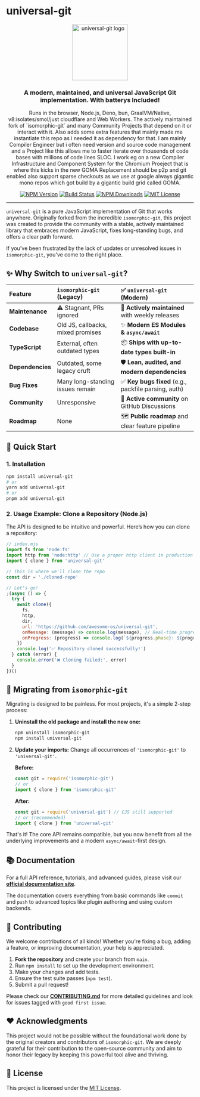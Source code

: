 # universal-git

<p align="center">
  <a href="https://github.com/awesome-os/universal-git">
    <img src="https://raw.githubusercontent.com/user-attachments/assets/b839b23b-01dd-4448-ba3e-324d55b08e2f" alt="universal-git logo" width="150">
  </a>
</p>

<h3 align="center">A modern, maintained, and universal JavaScript Git implementation. With batterys Included!</h3>

<p align="center">
  Runs in the browser, Node.js, Deno, bun, GraalVM/Native, v8:isolates/smol/just cloudflare and Web Workers. The actively maintained fork of `isomorphic-git` and many Community Projects that depend on it or interact with it. Also adds some extra features that mainly made me instantiate this repo as i needed it as dependency for that. I am mainly Compiler Engineer but i often need version and source code management and a Project like this allows me to faster iterate over thousends of code bases with millions of code lines SLOC. I work eg on a new Compiler Infrastructure and Component System for the Chromium Proeject that is where this kicks in the new GOMA Replacement should be p2p and git enabled also support sparse checkouts as we use at google always gigantic mono repos which got build by a gigantic build grid called GOMA.
</p>

<p align="center">
  <a href="https://www.npmjs.com/package/universal-git"><img src="https://img.shields.io/npm/v/universal-git.svg?style=flat-square" alt="NPM Version"></a>
  <a href="https://github.com/awesome-os/universal-git/actions/workflows/ci.yml"><img src="https://github.com/awesome-os/universal-git/actions/workflows/ci.yml/badge.svg" alt="Build Status"></a>
  <a href="https://www.npmjs.com/package/universal-git"><img src="https://img.shields.io/npm/dm/universal-git.svg?style=flat-square" alt="NPM Downloads"></a>
  <a href="https://github.com/awesome-os/universal-git/blob/main/LICENSE"><img src="https://img.shields.io/npm/l/universal-git.svg?style=flat-square" alt="MIT License"></a>
</p>

---

`universal-git` is a pure JavaScript implementation of Git that works anywhere. Originally forked from the incredible `isomorphic-git`, this project was created to provide the community with a stable, actively maintained library that embraces modern JavaScript, fixes long-standing bugs, and offers a clear path forward.

If you've been frustrated by the lack of updates or unresolved issues in `isomorphic-git`, you've come to the right place.

## ✨ Why Switch to `universal-git`?

| Feature | `isomorphic-git` (Legacy) | ✅ `universal-git` (Modern) |
| :--- | :--- | :--- |
| **Maintenance** | ⚠️ Stagnant, PRs ignored | 🚀 **Actively maintained** with weekly releases |
| **Codebase** | Old JS, callbacks, mixed promises | ✨ **Modern ES Modules & `async/await`** |
| **TypeScript** | External, often outdated types | 📦 **Ships with up-to-date types built-in** |
| **Dependencies** | Outdated, some legacy cruft | 🛡️ **Lean, audited, and modern dependencies** |
| **Bug Fixes** | Many long-standing issues remain | ✅ **Key bugs fixed** (e.g., packfile parsing, auth) |
| **Community** | Unresponsive | 💬 **Active community** on GitHub Discussions |
| **Roadmap** | None | 🗺️ **Public roadmap** and clear feature pipeline |

## 🚀 Quick Start

### 1. Installation

```bash
npm install universal-git
# or
yarn add universal-git
# or
pnpm add universal-git
```

### 2. Usage Example: Clone a Repository (Node.js)

The API is designed to be intuitive and powerful. Here’s how you can clone a repository:

```javascript
// index.mjs
import fs from 'node:fs'
import http from 'node:http' // Use a proper http client in production
import { clone } from 'universal-git'

// This is where we'll clone the repo
const dir = './cloned-repo'

// Let's go!
;(async () => {
  try {
    await clone({
      fs,
      http,
      dir,
      url: 'https://github.com/awesome-os/universal-git',
      onMessage: (message) => console.log(message), // Real-time progress updates
      onProgress: (progress) => console.log(`${progress.phase}: ${progress.loaded}/${progress.total}`),
    })
    console.log('✅ Repository cloned successfully!')
  } catch (error) {
    console.error('❌ Cloning failed:', error)
  }
})()
```

## 🚚 Migrating from `isomorphic-git`

Migrating is designed to be painless. For most projects, it's a simple 2-step process:

1.  **Uninstall the old package and install the new one:**
    ```bash
    npm uninstall isomorphic-git
    npm install universal-git
    ```

2.  **Update your imports:**
    Change all occurrences of `'isomorphic-git'` to `'universal-git'`.

    **Before:**
    ```javascript
    const git = require('isomorphic-git')
    // or
    import { clone } from 'isomorphic-git'
    ```

    **After:**
    ```javascript
    const git = require('universal-git') // CJS still supported
    // or (recommended)
    import { clone } from 'universal-git'
    ```

That's it! The core API remains compatible, but you now benefit from all the underlying improvements and a modern `async/await`-first design.

## 📚 Documentation

For a full API reference, tutorials, and advanced guides, please visit our **[official documentation site](https://github.com/awesome-os/universal-git/)**.

The documentation covers everything from basic commands like `commit` and `push` to advanced topics like plugin authoring and using custom backends.

## 🤝 Contributing

We welcome contributions of all kinds! Whether you're fixing a bug, adding a feature, or improving documentation, your help is appreciated.

1.  **Fork the repository** and create your branch from `main`.
2.  Run `npm install` to set up the development environment.
3.  Make your changes and add tests.
4.  Ensure the test suite passes (`npm test`).
5.  Submit a pull request!

Please check our **[CONTRIBUTING.md](https://github.com/awesome-os/universal-git/blob/main/CONTRIBUTING.md)** for more detailed guidelines and look for issues tagged with `good first issue`.

## ❤️ Acknowledgments

This project would not be possible without the foundational work done by the original creators and contributors of `isomorphic-git`. We are deeply grateful for their contribution to the open-source community and aim to honor their legacy by keeping this powerful tool alive and thriving.

## 📜 License

This project is licensed under the [MIT License](https://github.com/awesome-os/universal-git/blob/main/LICENSE).
